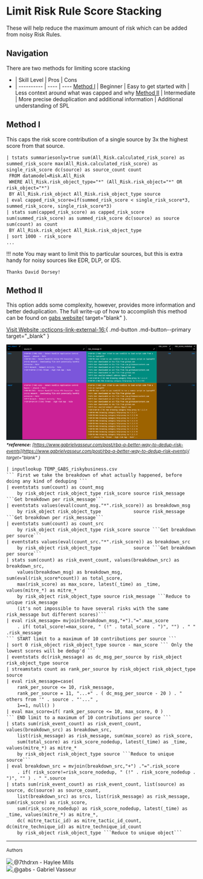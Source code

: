 # Limit Risk Rule Score Stacking

These will help reduce the maximum amount of risk which can be added from noisy Risk Rules.

## Navigation

There are two methods for limiting score stacking

- | Skill Level | Pros | Cons
- | ---------- | ---- | ----
[Method I](#method-i) | Beginner | Easy to get started with | Less context around what was capped and why
[Method II](#method-ii) | Intermediate | More precise deduplication and additional information | Additional understanding of SPL

## Method I

This caps the risk score contribution of a single source by 3x the highest score from that source.

```shell linenums="1"
| tstats summariesonly=true sum(All_Risk.calculated_risk_score) as summed_risk_score max(All_Risk.calculated_risk_score) as single_risk_score dc(source) as source_count count
 FROM datamodel=Risk.All_Risk
 WHERE All_Risk.risk_object_type="*" (All_Risk.risk_object="*" OR risk_object="*")
 BY All_Risk.risk_object All_Risk.risk_object_type source
| eval capped_risk_score=if(summed_risk_score < single_risk_score*3, summed_risk_score, single_risk_score*3)
| stats sum(capped_risk_score) as capped_risk_score sum(summed_risk_score) as summed_risk_score dc(source) as source sum(count) as count
 BY All_Risk.risk_object All_Risk.risk_object_type
| sort 1000 - risk_score
...
```

!!! note
     You may want to limit this to particular sources, but this is extra handy for noisy sources like EDR, DLP, or IDS.

    Thanks David Dorsey!

## Method II

This option adds some complexity, however, provides more information and better deduplication. The full write-up of how to accomplish this method can be found on [gabs website](https://www.gabrielvasseur.com/post/rba-a-better-way-to-dedup-risk-events){ target="blank" }.

[Visit Website :octicons-link-external-16:](https://www.gabrielvasseur.com/post/rba-a-better-way-to-dedup-risk-events "See full blog post"){ .md-button .md-button--primary target="_blank" }

![Deduplicate Notable Events](../assets/dedup_notable_2.png)
<small>_**\*reference:** [https://www.gabrielvasseur.com/post/rba-a-better-way-to-dedup-risk-events](https://www.gabrielvasseur.com/post/rba-a-better-way-to-dedup-risk-events){ target="blank" }_</small>


```spl title="Final SPL from blog post"
| inputlookup TEMP_GABS_riskybusiness.csv
``` First we take the breakdown of what actually happened, before doing any kind of deduping ```
| eventstats sum(count) as count_msg
    by risk_object risk_object_type risk_score source risk_message ```Get breakdown per risk_message``` 
| eventstats values(eval(count_msg."*".risk_score)) as breakdown_msg
    by risk_object risk_object_type            source risk_message ```Get breakdown per risk_message```
| eventstats sum(count) as count_src
    by risk_object risk_object_type risk_score source ```Get breakdown per source```
| eventstats values(eval(count_src."*".risk_score)) as breakdown_src
    by risk_object risk_object_type            source ```Get breakdown per source```
| stats sum(count) as risk_event_count, values(breakdown_src) as breakdown_src,
    values(breakdown_msg) as breakdown_msg, sum(eval(risk_score*count)) as total_score,
    max(risk_score) as max_score, latest(_time) as _time, values(mitre_*) as mitre_*
    by risk_object risk_object_type source risk_message ```Reduce to unique risk_message
    (it's not impossible to have several risks with the same risk_message but different scores)```
| eval risk_message= mvjoin(breakdown_msg,"+")."=".max_score
    . if( total_score!=max_score, " (!" . total_score . ")", "") . " " .risk_message
``` START limit to a maximum of 10 contributions per source ```
| sort 0 risk_object risk_object_type source - max_score ``` Only the lowest scores will be dedup'd ```
| eventstats dc(risk_message) as dc_msg_per_source by risk_object risk_object_type source 
| streamstats count as rank_per_source by risk_object risk_object_type source 
| eval risk_message=case( 
    rank_per_source <= 10, risk_message,
    rank_per_source = 11, "...+" . ( dc_msg_per_source - 20 ) . " others from '" . source . "'..." ,
    1==1, null() ) 
| eval max_score=if( rank_per_source <= 10, max_score, 0 )
``` END limit to a maximum of 10 contributions per source ```
| stats sum(risk_event_count) as risk_event_count, values(breakdown_src) as breakdown_src,
    list(risk_message) as risk_message, sum(max_score) as risk_score,
    sum(total_score) as risk_score_nodedup, latest(_time) as _time, values(mitre_*) as mitre_*
    by risk_object risk_object_type source ```Reduce to unique source```
| eval breakdown_src = mvjoin(breakdown_src,"+") ."=".risk_score
    . if( risk_score!=risk_score_nodedup, " (!" . risk_score_nodedup . ")", "" ) . " ".source
| stats sum(risk_event_count) as risk_event_count, list(source) as source, dc(source) as source_count,
    list(breakdown_src) as srcs, list(risk_message) as risk_message, sum(risk_score) as risk_score,
    sum(risk_score_nodedup) as risk_score_nodedup, latest(_time) as _time, values(mitre_*) as mitre_*,
    dc( mitre_tactic_id) as mitre_tactic_id_count, dc(mitre_technique_id) as mitre_technique_id_count
    by risk_object risk_object_type ```Reduce to unique object```
```

---
<small>Authors</small>

<div class="zts-tooltip">
    <a class="zts-author" href="../../contributing/contributors" target="_blank" alt="7thdrxn - Haylee Mills">
        <img class="github-avatar" src="https://avatars.githubusercontent.com/u/12771156?v=4){ class="github-avatar"/>
    </a>
    <span class="zts-tooltip-text">@7thdrxn - Haylee Mills</span>
</div>
<div class="zts-tooltip">
    <a class="zts-author" href="../../contributing/contributors" target="_blank" alt="gabs - Gabriel Vasseur">
        <img class="github-avatar" src="https://static.wixstatic.com/media/13f3dd_4158c412b7a54e16b2c70eb6ef0e9cd5~mv2.jpg/v1/fill/w_686,h_660,fp_0.50_0.50,q_85,usm_0.66_1.00_0.01,enc_auto/13f3dd_4158c412b7a54e16b2c70eb6ef0e9cd5~mv2.jpg){ class="github-avatar"/>
    </a>
    <span class="zts-tooltip-text">@gabs - Gabriel Vasseur</span>
</div>
